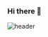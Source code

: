 ### Hi there 👋
![header](https://capsule-render.vercel.app/api?type=wave&color=auto&height=300&section=header&text=baettery's%20github&fontSize=80)
<!--
**baettery/baettery** is a ✨ _special_ ✨ repository because its `README.md` (this file) appears on your GitHub profile.

Here are some ideas to get you started:

- 🔭 I’m currently working on ...
- 🌱 I’m currently learning ...
- 👯 I’m looking to collaborate on ...
- 🤔 I’m looking for help with ...
- 💬 Ask me about ...
- 📫 How to reach me: ...
- 😄 Pronouns: ...
- ⚡ Fun fact: ...
-->
